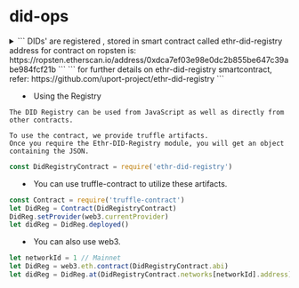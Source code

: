 # did-ops

<Details>
Ethereum DID Registry Details
<Summary>
```
DIDs' are registered , stored in smart contract called ethr-did-registry
address for contract on ropsten is: 
https://ropsten.etherscan.io/address/0xdca7ef03e98e0dc2b855be647c39abe984fcf21b
```
```
for further details on ethr-did-registry smartcontract, refer:
https://github.com/uport-project/ethr-did-registry
```

- Using the Registry

```
The DID Registry can be used from JavaScript as well as directly from other contracts.

To use the contract, we provide truffle artifacts.
Once you require the Ethr-DID-Registry module, you will get an object containing the JSON.
```

```js
const DidRegistryContract = require('ethr-did-registry')
```

- You can use truffle-contract to utilize these artifacts.

```js
const Contract = require('truffle-contract')
let DidReg = Contract(DidRegistryContract)
DidReg.setProvider(web3.currentProvider)
let didReg = DidReg.deployed()
```

- You can also use web3.

```js
let networkId = 1 // Mainnet
let DidReg = web3.eth.contract(DidRegistryContract.abi)
let didReg = DidReg.at(DidRegistryContract.networks[networkId].address)
```

</Summary>
</Details>